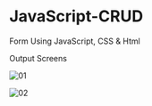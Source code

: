 # JavaScript-CRUD
Form Using JavaScript, CSS & Html

Output Screens

![01](https://user-images.githubusercontent.com/100669802/191279232-6ef4aecb-bc05-4ffc-80e7-c4a384ef8ab3.jpeg)

![02](https://user-images.githubusercontent.com/100669802/191279191-c0ee4db2-dd2a-4345-938e-559f2fb2647f.jpeg)
